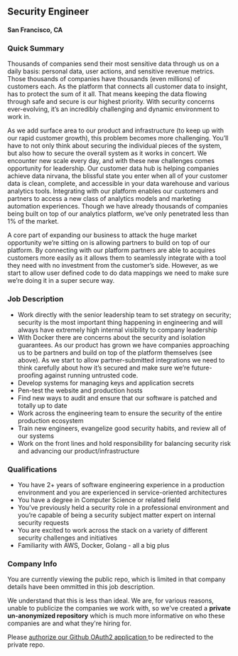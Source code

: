 ## Security Engineer
#### San Francisco, CA

### Quick Summary
Thousands of companies send their most sensitive data through us on a daily basis: personal data, user actions, and sensitive revenue metrics. Those thousands of companies have thousands (even millions) of customers each. As the platform that connects all customer data to insight, has to protect the sum of it all. That means keeping the data flowing through safe and secure is our highest priority. With security concerns ever-evolving, it’s an incredibly challenging and dynamic environment to work in.

As we add surface area to our product and infrastructure (to keep up with our rapid customer growth), this problem becomes more challenging.  You’ll have to not only think about securing the individual pieces of the system, but also how to secure the overall system as it works in concert. We encounter new scale every day, and with these new challenges comes opportunity for leadership.
Our customer data hub is helping companies achieve data nirvana, the blissful state you enter when all of your customer data is clean, complete, and accessible in your data warehouse and various analytics tools. Integrating with our platform enables our customers and partners to access a new class of analytics models and marketing automation experiences.  Though we have already thousands of companies being built on top of our analytics platform, we’ve only penetrated less than 1% of the market.

A core part of expanding our business to attack the huge market opportunity we’re sitting on is allowing partners to build on top of our platform. By connecting with our platform partners are able to acquires customers more easily as it allows them to seamlessly integrate with a tool they need with no investment from the customer’s side. However, as we start to allow user defined code to do data mappings we need to make sure we’re doing it in a super secure way.

### Job Description
+	Work directly with the senior leadership team to set strategy on security; security is the most important thing happening in engineering and will always have extremely high internal visibility to company leadership
+	With Docker there are concerns about the security and isolation guarantees. As our product has grown we have companies approaching us to be partners and build on top of the platform themselves (see above). As we start to allow partner-submitted integrations we need to think carefully about how it’s secured and make sure we’re future-proofing against running untrusted code.
+	Develop systems for managing keys and application secrets
+	Pen-test the website and production hosts
+	Find new ways to audit and ensure that our software is patched and totally up to date
+	Work across the engineering team to ensure the security of the entire production ecosystem
+	Train new engineers, evangelize good security habits, and review all of our systems
+	Work on the front lines and hold responsibility for balancing security risk and advancing our product/infrastructure

### Qualifications
+	You have 2+ years of software engineering experience in a production environment and you are experienced in service-oriented architectures
+	You have a degree in Computer Science or related field
+	You’ve previously held a security role in a professional environment and you’re capable of being a security subject matter expert on internal security requests
+	You are excited to work across the stack on a variety of different security challenges and initiatives
+	Familiarity with AWS, Docker, Golang - all a big plus

### Company Info
You are currently viewing the public repo, which is limited in that company details have been ommitted in this job description.  
    
We understand that this is less than ideal.  We are, for various reasons, unable to publicize the companies we work with, so we've
created a **private un-anonymized repository** which is much more informative on who these companies are and what they're hiring for.  
    
Please [authorize our Github OAuth2 application ](http://localhost:3000/users/auth/github?job_id=u2vnbwvuda-security-engineer) to be redirected to the private repo.
